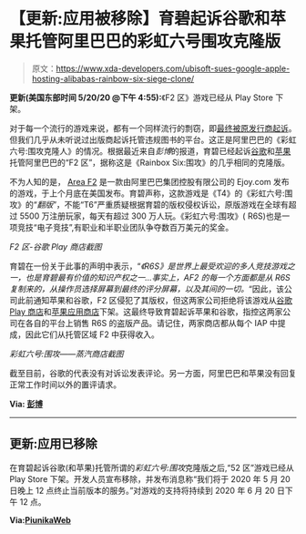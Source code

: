 # 【更新:应用被移除】育碧起诉谷歌和苹果托管阿里巴巴的彩虹六号围攻克隆版

> 原文：<https://www.xda-developers.com/ubisoft-sues-google-apple-hosting-alibabas-rainbow-six-siege-clone/>

**更新(美国东部时间 5/20/20 @下午 4:55):**《F2 区》游戏已经从 Play Store 下架。

对于每一个流行的游戏来说，都有一个同样流行的剽窃，即[最终被原发行商起诉](https://esportsobserver.com/tencent-moonton-lawsuit/)。但我们几乎从未听说过出版商起诉托管违规图书的平台。这正是阿里巴巴的《彩虹六号:围攻克隆人》的情况。根据最近来自*彭博*的报道，育碧已经起诉[谷歌](https://www.xda-developers.com/tag/google/)和[苹果](https://www.xda-developers.com/tag/apple/)托管阿里巴巴的“F2 区”，据称这是《Rainbox Six:围攻》的几乎相同的克隆版。

不为人知的是， [Area F2](https://play.google.com/store/apps/details?id=com.qookka.areaf2) 是一款由阿里巴巴集团控股有限公司的 Ejoy.com 发布的游戏，于上个月底在美国发布。育碧声称，这款游戏是《T4》的《彩虹六号:围攻》的“*翻版*”，不能“T6”严重质疑根据育碧的版权侵权诉讼，原版游戏在全球有超过 5500 万注册玩家，每天有超过 300 万人玩。《彩虹六号:围攻》( R6S)也是一项竞技“电子竞技”,有职业和半职业团队争夺数百万美元的奖金。

*F2 区-谷歌 Play 商店截图*

育碧在一份关于此事的声明中表示，“*《R6S》是世界上最受欢迎的多人竞技游戏之一，也是育碧最有价值的知识产权之一...事实上，AF2 的每一个方面都是从 R6S 复制来的，从操作员选择屏幕到最终的评分屏幕，以及其间的一切。*“因此，该公司此前通知苹果和谷歌，F2 区侵犯了其版权，但这两家公司拒绝将该游戏从[谷歌 Play 商店](https://www.xda-developers.com/tag/google-play-store/)和[苹果应用商店](https://www.xda-developers.com/tag/apple-app-store/)下架。这最终导致育碧起诉苹果和谷歌，指控这两家公司在各自的平台上销售 R6S 的盗版产品。请记住，两家商店都从每个 IAP 中提成，因此它们从托管区域 F2 中获得收入。

*彩虹六号:围攻——蒸汽商店截图*

截至目前，谷歌的代表没有对诉讼发表评论。另一方面，阿里巴巴和苹果没有回复正常工作时间以外的置评请求。

**Via: [彭博](https://www.bloomberg.com/news/articles/2020-05-16/ubisoft-sues-apple-google-over-alibaba-s-rainbow-six-ripoff)**

* * *

## 更新:应用已移除

在育碧起诉谷歌(和苹果)托管所谓的*彩虹六号:围攻*克隆版之后,“52 区”游戏已经从 Play Store 下架。开发人员宣布移除，并发布消息称“我们将于 2020 年 5 月 20 日晚上 12 点终止当前版本的服务。”对游戏的支持将持续到 2020 年 6 月 20 日下午 12 点。

**Via:[PiunikaWeb](https://piunikaweb.com/2020/05/20/area-f2-rainbow-six-clone-shutting-down-not-available-on-play-store-for-download/)**
